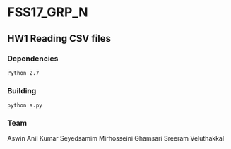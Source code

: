 # FSS17_GRP_N
## HW1 Reading CSV files

### Dependencies
`Python 2.7`

### Building
`python a.py`

### Team
Aswin Anil Kumar
Seyedsamim Mirhosseini Ghamsari
Sreeram Veluthakkal
